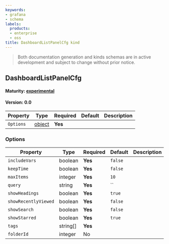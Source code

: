 ```yaml
---
keywords:
- grafana
- schema
labels:
  products:
  - enterprise
  - oss
title: DashboardListPanelCfg kind
---
```


> Both documentation generation and kinds schemas are in active development and subject to change without prior notice.

## DashboardListPanelCfg

#### Maturity: [experimental](../../../maturity/#experimental)

#### Version: 0.0

| Property  | Type               | Required | Default | Description |
| --------- | ------------------ | -------- | ------- | ----------- |
| `Options` | [object](#options) | **Yes**  |         |             |

### Options

| Property             | Type     | Required | Default | Description |
| -------------------- | -------- | -------- | ------- | ----------- |
| `includeVars`        | boolean  | **Yes**  | `false` |             |
| `keepTime`           | boolean  | **Yes**  | `false` |             |
| `maxItems`           | integer  | **Yes**  | `10`    |             |
| `query`              | string   | **Yes**  | ``      |             |
| `showHeadings`       | boolean  | **Yes**  | `true`  |             |
| `showRecentlyViewed` | boolean  | **Yes**  | `false` |             |
| `showSearch`         | boolean  | **Yes**  | `false` |             |
| `showStarred`        | boolean  | **Yes**  | `true`  |             |
| `tags`               | string[] | **Yes**  |         |             |
| `folderId`           | integer  | No       |         |             |
